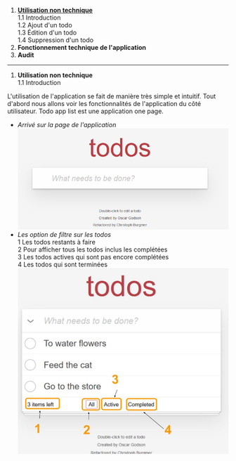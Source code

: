  1. **[Utilisation non technique](/todo-list-app/no_tech_use)** \
 1.1 Introduction \
 1.2 Ajout d'un todo \
 1.3 Édition d'un todo \
 1.4 Suppression d'un todo
 2. **Fonctionnement technique de l'application**
 3. **Audit**

---

1. **Utilisation non technique** 
\
1.1 Introduction

L'utilisation de l'application se fait de manière très simple et intuitif. Tout d'abord nous allons voir les fonctionnalités de l'application du côté utilisateur. Todo app list est une application one page.

- *Arrivé sur la page de l'application*
![First](https://raw.githubusercontent.com/kirperov/todo-list-app/main/docs/images/Capture1.PNG)
- *Les option de filtre sur les todos* \
1 Les todos restants à faire \
2 Pour afficher tous les todos inclus les complétées \
3 Les todos actives qui sont pas encore complétées \
4 Les todos qui sont terminées
![Filters](https://raw.githubusercontent.com/kirperov/todo-list-app/main/docs/images/Capture3.jpg)
